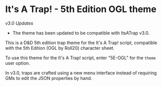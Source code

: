 # It's A Trap! - 5th Edition OGL theme

_v3.0 Updates_
* The theme has been updated to be compatible with ItsATrap v3.0.

This is a D&D 5th edition trap theme for the It's A Trap! script, compatible with
the 5th Edition (OGL by Roll20) character sheet.

To use this theme for the It's A Trap! script, enter "5E-OGL" for the ```theme``` user option.

In v3.0, traps are crafted using a new menu interface instead of requiring
GMs to edit the JSON properties by hand.
